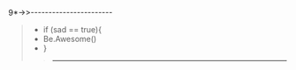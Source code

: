 9*->>-----------------------
>- if (sad == true){
>- Be.Awesome()
>- }
>>----------------------


<!--
![bully-maguire-rick-astley](https://github.com/CODERroot289/coderroot289/assets/140509825/4bc8acdc-30f3-46d9-9898-1294540cf802)
-->  

<!--
**CODERroot289/coderroot289** is a ✨ _special_ ✨ repository because its `README.md` (this file) appears on your GitHub profile.

Here are some ideas to get you started:

- 🔭 I’m currently working on ...
- 🌱 I’m currently learning ...
- 👯 I’m looking to collaborate on ...
- 🤔 I’m looking for help with ...
- 💬 Ask me about ...
- 📫 How to reach me: ...
- 😄 Pronouns: ...
- ⚡ Fun fact: ...
-->
